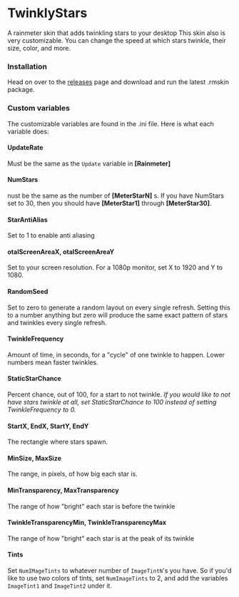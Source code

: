 # TwinklyStars
A rainmeter skin that adds twinkling stars to your desktop
This skin also is very customizable. You can change the speed at which stars twinkle, their size, color, and more.

### Installation
Head on over to the [releases](https://github.com/TheIcyStar/TwinklyStars/releases) page and download and run the latest .rmskin package.

### Custom variables
The customizable variables are found in the .ini file. Here is what each variable does:

#### UpdateRate
Must be the same as the `Update` variable in **[Rainmeter]**

#### NumStars
nust be the same as the number of **[MeterStarN]** s. If you have NumStars set to 30, then you should have **[MeterStar1]** through **[MeterStar30]**.

#### StarAntiAlias
Set to 1 to enable anti aliasing

#### otalScreenAreaX, otalScreenAreaY
Set to your screen resolution. For a 1080p monitor, set X to 1920 and Y to 1080.

#### RandomSeed
Set to zero to generate a random layout on every single refresh. Setting this to a number anything but zero will produce the same exact pattern of stars and twinkles every single refresh.

#### TwinkleFrequency
Amount of time, in seconds, for a "cycle" of one twinkle to happen. Lower numbers mean faster twinkles.

#### StaticStarChance
Percent chance, out of 100, for a start to not twinkle.
*If you would like to not have stars twinkle at all, set StaticStarChance to 100 instead of setting TwinkleFrequency to 0.*

#### StartX, EndX, StartY, EndY
The rectangle where stars spawn. 

#### MinSize, MaxSize
The range, in pixels, of how big each star is.

#### MinTransparency, MaxTransparency
The range of how "bright" each star is before the twinkle

#### TwinkleTransparencyMin, TwinkleTransparencyMax
The range of how "bright" each star is at the peak of its twinkle

#### Tints
Set `NumIMageTints` to whatever number of `ImageTintN`'s you have. So if you'd like to use two colors of tints, set `NumImageTints` to 2, and add the variables `ImageTint1` and `ImageTint2` under it.
